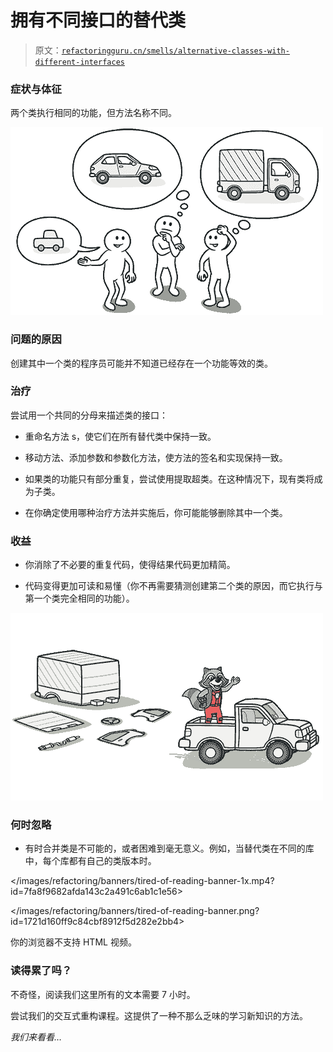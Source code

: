# 拥有不同接口的替代类

> 原文：[`refactoringguru.cn/smells/alternative-classes-with-different-interfaces`](https://refactoringguru.cn/smells/alternative-classes-with-different-interfaces)

### 症状与体征

两个类执行相同的功能，但方法名称不同。

![](img/aa4b4e96c62a48d9a8d2cdadd7817984.png)

### 问题的原因

创建其中一个类的程序员可能并不知道已经存在一个功能等效的类。

### 治疗

尝试用一个共同的分母来描述类的接口：

+   重命名方法 s，使它们在所有替代类中保持一致。

+   移动方法、添加参数和参数化方法，使方法的签名和实现保持一致。

+   如果类的功能只有部分重复，尝试使用提取超类。在这种情况下，现有类将成为子类。

+   在你确定使用哪种治疗方法并实施后，你可能能够删除其中一个类。

### 收益

+   你消除了不必要的重复代码，使得结果代码更加精简。

+   代码变得更加可读和易懂（你不再需要猜测创建第二个类的原因，而它执行与第一个类完全相同的功能）。

![](img/82a2d20e8cb101e85d90221c3744b5d5.png)

### 何时忽略

+   有时合并类是不可能的，或者困难到毫无意义。例如，当替代类在不同的库中，每个库都有自己的类版本时。

</images/refactoring/banners/tired-of-reading-banner-1x.mp4?id=7fa8f9682afda143c2a491c6ab1c1e56>

</images/refactoring/banners/tired-of-reading-banner.png?id=1721d160ff9c84cbf8912f5d282e2bb4>

你的浏览器不支持 HTML 视频。

### 读得累了吗？

不奇怪，阅读我们这里所有的文本需要 7 小时。

尝试我们的交互式重构课程。这提供了一种不那么乏味的学习新知识的方法。

*我们来看看…*
